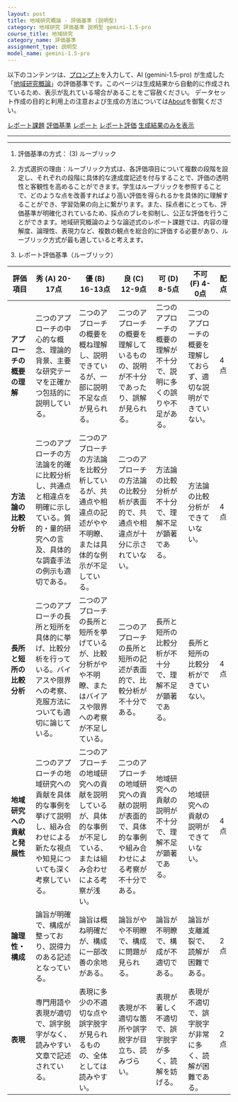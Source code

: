 ```yaml
---
layout: post
title: 地域研究概論 - 評価基準 (説明型)
category: 地域研究 評価基準 説明型 gemini-1.5-pro
course_title: 地域研究
category_name: 評価基準
assignment_type: 説明型
model_name: gemini-1.5-pro
---
```


以下のコンテンツは、[プロンプト](https://github.com/takedatoshiyuki/synthetic_assignments/tree/main/generated/地域研究/gemini-1.5-pro/prompt_評価基準-説明型.md)を入力して、AI (gemini-1.5-pro) が生成した「[地域研究概論](/contents/地域研究/)」の評価基準です。このページは生成結果から自動的に作成されているため、表示が乱れている場合があることをご容赦ください。
データセット作成の目的と利用上の注意および生成の方法については[About](/About)を御覧ください。

[レポート課題](../レポート課題-説明型)
[評価基準](../評価基準-説明型)
[レポート](../レポート-説明型)
[レポート評価](../レポート評価-説明型)
[生成結果のみを表示](https://github.com/takedatoshiyuki/synthetic_assignments/tree/main/generated/地域研究/gemini-1.5-pro/評価基準-説明型.md)
  

***
***
  
1. 評価基準の方式： (3) ルーブリック

2. 方式選択の理由：ルーブリック方式は、各評価項目について複数の段階を設定し、それぞれの段階に具体的な達成度記述を付与することで、評価の透明性と客観性を高めることができます。学生はルーブリックを参照することで、どのような点を改善すればより高い評価を得られるかを具体的に理解することができ、学習効果の向上に繋がります。また、採点者にとっても、評価基準が明確化されているため、採点のブレを抑制し、公正な評価を行うことができます。地域研究概論のような論述式のレポート課題では、内容の理解度、論理性、表現力など、複数の観点を総合的に評価する必要があり、ルーブリック方式が最も適していると考えます。

3. レポート評価基準（ルーブリック）

| 評価項目 | 秀 (A) 20-17点 | 優 (B) 16-13点 | 良 (C) 12-9点 | 可 (D) 8-5点 | 不可 (F) 4-0点 | 配点 |
|---|---|---|---|---|---|---|
| **アプローチの概要の理解** | 二つのアプローチの中心的な概念、理論的背景、主要な研究テーマを正確かつ包括的に説明している。 | 二つのアプローチの概要を概ね理解し、説明できているが、一部に説明不足な点が見られる。 | 二つのアプローチの概要を理解しているものの、説明が不十分であったり、誤解が見られる。 | 二つのアプローチの概要の理解が不十分で、説明に多くの誤りや不足がある。 | 二つのアプローチの概要を理解しておらず、適切な説明ができていない。 | 4点 |
| **方法論の比較分析** | 二つのアプローチの方法論を的確に比較分析し、共通点と相違点を明確に示している。質的・量的研究への言及、具体的な調査手法の例示も適切である。 | 二つのアプローチの方法論を比較分析しているが、共通点や相違点の記述がやや不明瞭、または具体的な例示が不足している。 | 二つのアプローチの方法論の比較分析が表面的で、共通点や相違点が十分に示されていない。 | 方法論の比較分析が不十分で、理解不足が顕著である。 | 方法論の比較分析ができていない。 | 4点 |
| **長所と短所の比較分析** | 二つのアプローチの長所と短所を具体的に挙げ、比較分析を行っている。バイアスや限界への考察、克服方法についても適切に論じている。 | 二つのアプローチの長所と短所を挙げているが、比較分析がやや不明瞭、またはバイアスや限界への考察が不足している。 | 二つのアプローチの長所と短所の記述が表面的で、比較分析が不十分である。 | 長所と短所の比較分析が不十分で、理解不足が顕著である。 | 長所と短所の比較分析ができていない。 | 4点 |
| **地域研究への貢献と発展性** | 二つのアプローチの地域研究への貢献を具体的な事例を挙げて説明し、組み合わせによる新たな視点や知見についても深く考察している。 | 二つのアプローチの地域研究への貢献を説明しているが、具体的な事例が不足している、または組み合わせによる考察が浅い。 | 二つのアプローチの地域研究への貢献の説明が表面的で、具体的な事例や組み合わせによる考察が不十分である。 | 地域研究への貢献の説明が不十分で、理解不足が顕著である。 | 地域研究への貢献の説明ができていない。 | 4点 |
| **論理性・構成** | 論旨が明確で、構成が整っており、説得力のある記述となっている。 | 論旨は概ね明確だが、構成に一部改善の余地がある。 | 論旨がやや不明瞭で、構成に問題が見られる。 | 論旨が不明瞭で、構成が不適切である。 | 論旨が支離滅裂で、読解が困難である。 | 2点 |
| **表現** | 専門用語や表現が適切で、誤字脱字がなく、読みやすい文章で記述されている。 | 表現に多少の不適切な点や誤字脱字が見られるものの、全体としては読みやすい。 | 表現が不適切な箇所や誤字脱字が目立ち、読みづらい。 | 表現が著しく不適切で、誤字脱字が多く、読解を妨げる。 | 表現が不適切で、誤字脱字が非常に多く、読解が困難である。 | 2点 |
